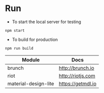 
# Run

* To start the local server for testing

```
npm start
```

* To build for production

```
npm run build
```

Module | Docs
------ | ----
brunch | http://brunch.io
riot   | http://riotjs.com
material-design-lite | https://getmdl.io

